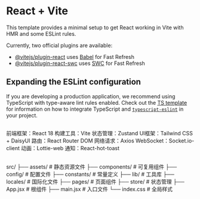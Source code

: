 # React + Vite

This template provides a minimal setup to get React working in Vite with HMR and some ESLint rules.

Currently, two official plugins are available:

- [@vitejs/plugin-react](https://github.com/vitejs/vite-plugin-react/blob/main/packages/plugin-react) uses [Babel](https://babeljs.io/) for Fast Refresh
- [@vitejs/plugin-react-swc](https://github.com/vitejs/vite-plugin-react/blob/main/packages/plugin-react-swc) uses [SWC](https://swc.rs/) for Fast Refresh

## Expanding the ESLint configuration

If you are developing a production application, we recommend using TypeScript with type-aware lint rules enabled. Check out the [TS template](https://github.com/vitejs/vite/tree/main/packages/create-vite/template-react-ts) for information on how to integrate TypeScript and [`typescript-eslint`](https://typescript-eslint.io) in your project.

##
前端框架：React 18
构建工具：Vite
状态管理：Zustand
UI框架：Tailwind CSS + DaisyUI
路由：React Router DOM
网络请求：Axios
WebSocket：Socket.io-client
动画：Lottie-web
通知：React-hot-toast
##

##
src/
├── assets/        # 静态资源文件
├── components/    # 可复用组件
├── config/        # 配置文件
├── constants/     # 常量定义
├── lib/          # 工具库
├── locales/      # 国际化文件
├── pages/        # 页面组件
├── store/        # 状态管理
├── App.jsx       # 根组件
├── main.jsx      # 入口文件
└── index.css     # 全局样式
##